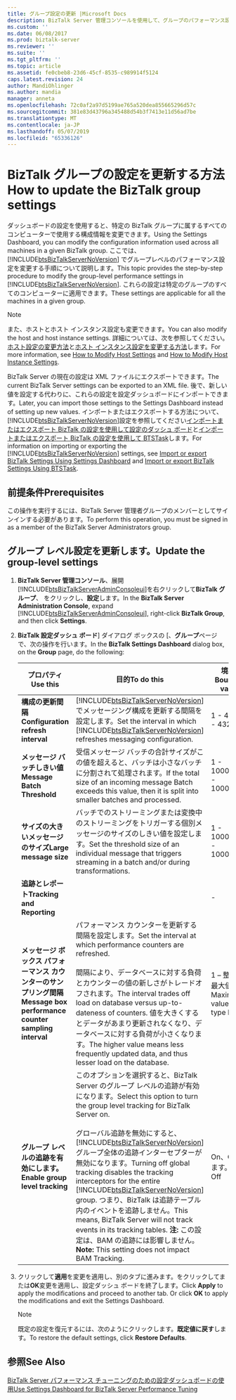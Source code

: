 ```yaml
---
title: グループ設定の更新 |Microsoft Docs
description: BizTalk Server 管理コンソールを使用して、グループのパフォーマンス設定を変更します。
ms.custom: ''
ms.date: 06/08/2017
ms.prod: biztalk-server
ms.reviewer: ''
ms.suite: ''
ms.tgt_pltfrm: ''
ms.topic: article
ms.assetid: fe0cbeb8-23d6-45cf-8535-c989914f5124
caps.latest.revision: 24
author: MandiOhlinger
ms.author: mandia
manager: anneta
ms.openlocfilehash: 72c0af2a97d5199ae765a520dea855665296d57c
ms.sourcegitcommit: 381e83d43796a345488d54b3f7413e11d56ad7be
ms.translationtype: MT
ms.contentlocale: ja-JP
ms.lasthandoff: 05/07/2019
ms.locfileid: "65336126"
---
```

# <a name="how-to-update-the-biztalk-group-settings"></a><span data-ttu-id="30f6c-103">BizTalk グループの設定を更新する方法</span><span class="sxs-lookup"><span data-stu-id="30f6c-103">How to update the BizTalk group settings</span></span>
<span data-ttu-id="30f6c-104">ダッシュボードの設定を使用すると、特定の BizTalk グループに属するすべてのコンピューターで使用する構成情報を変更できます。</span><span class="sxs-lookup"><span data-stu-id="30f6c-104">Using the Settings Dashboard, you can modify the configuration information used across all machines in a given BizTalk group.</span></span> <span data-ttu-id="30f6c-105">ここでは、[!INCLUDE[btsBizTalkServerNoVersion](../includes/btsbiztalkservernoversion-md.md)] でグループレベルのパフォーマンス設定を変更する手順について説明します。</span><span class="sxs-lookup"><span data-stu-id="30f6c-105">This topic provides the step-by-step procedure to modify the group-level performance settings in [!INCLUDE[btsBizTalkServerNoVersion](../includes/btsbiztalkservernoversion-md.md)].</span></span> <span data-ttu-id="30f6c-106">これらの設定は特定のグループのすべてのコンピューターに適用できます。</span><span class="sxs-lookup"><span data-stu-id="30f6c-106">These settings are applicable for all the machines in a given group.</span></span>  

> [!NOTE]
>  <span data-ttu-id="30f6c-107">また、ホストとホスト インスタンス設定も変更できます。</span><span class="sxs-lookup"><span data-stu-id="30f6c-107">You can also modify the host and host instance settings.</span></span> <span data-ttu-id="30f6c-108">詳細については、次を参照してください。[ホスト設定の変更方法](../core/how-to-modify-host-settings.md)と[ホスト インスタンス設定を変更する方法](../core/how-to-modify-host-instance-settings.md)します。</span><span class="sxs-lookup"><span data-stu-id="30f6c-108">For more information, see [How to Modify Host Settings](../core/how-to-modify-host-settings.md) and [How to Modify Host Instance Settings](../core/how-to-modify-host-instance-settings.md).</span></span>  

 <span data-ttu-id="30f6c-109">BizTalk Server の現在の設定は XML ファイルにエクスポートできます。</span><span class="sxs-lookup"><span data-stu-id="30f6c-109">The current BizTalk Server settings can be exported to an XML file.</span></span> <span data-ttu-id="30f6c-110">後で、新しい値を設定する代わりに、これらの設定を設定ダッシュボードにインポートできます。</span><span class="sxs-lookup"><span data-stu-id="30f6c-110">Later, you can import those settings to the Settings Dashboard instead of setting up new values.</span></span> <span data-ttu-id="30f6c-111">インポートまたはエクスポートする方法について、[!INCLUDE[btsBizTalkServerNoVersion](../includes/btsbiztalkservernoversion-md.md)]設定を参照してください[インポートまたはエクスポート BizTalk の設定を使用して設定のダッシュ ボード](how-to-import-biztalk-settings-using-settings-dashboard.md)と[インポートまたはエクスポート BizTalk の設定を使用して BTSTask](how-to-import-biztalk-settings-using-btstask.md)します。</span><span class="sxs-lookup"><span data-stu-id="30f6c-111">For information on importing or exporting the [!INCLUDE[btsBizTalkServerNoVersion](../includes/btsbiztalkservernoversion-md.md)] settings, see [Import or export BizTalk Settings Using Settings Dashboard](how-to-import-biztalk-settings-using-settings-dashboard.md) and [Import or export BizTalk Settings Using BTSTask](how-to-import-biztalk-settings-using-btstask.md).</span></span> 

## <a name="prerequisites"></a><span data-ttu-id="30f6c-112">前提条件</span><span class="sxs-lookup"><span data-stu-id="30f6c-112">Prerequisites</span></span>  
 <span data-ttu-id="30f6c-113">この操作を実行するには、BizTalk Server 管理者グループのメンバーとしてサインインする必要があります。</span><span class="sxs-lookup"><span data-stu-id="30f6c-113">To perform this operation, you must be signed in as a member of the BizTalk Server Administrators group.</span></span>  

## <a name="update-the-group-level-settings"></a><span data-ttu-id="30f6c-114">グループ レベル設定を更新します。</span><span class="sxs-lookup"><span data-stu-id="30f6c-114">Update the group-level settings</span></span>  

1. <span data-ttu-id="30f6c-115">**BizTalk Server 管理コンソール**、展開[!INCLUDE[btsBizTalkServerAdminConsoleui](../includes/btsbiztalkserveradminconsoleui-md.md)]を右クリックして**BizTalk グループ**、 をクリックし、**設定**します。</span><span class="sxs-lookup"><span data-stu-id="30f6c-115">In the **BizTalk Server Administration Console**, expand [!INCLUDE[btsBizTalkServerAdminConsoleui](../includes/btsbiztalkserveradminconsoleui-md.md)], right-click **BizTalk Group**, and then click **Settings**.</span></span>  

2. <span data-ttu-id="30f6c-116">**BizTalk 設定ダッシュ ボード**] ダイアログ ボックスの [、**グループ**ページで、次の操作を行います。</span><span class="sxs-lookup"><span data-stu-id="30f6c-116">In the **BizTalk Settings Dashboard** dialog box, on the **Group** page, do the following:</span></span>  


   |                       <span data-ttu-id="30f6c-117">プロパティ</span><span class="sxs-lookup"><span data-stu-id="30f6c-117">Use this</span></span>                        |                                                                                                                                                                                          <span data-ttu-id="30f6c-118">目的</span><span class="sxs-lookup"><span data-stu-id="30f6c-118">To do this</span></span>                                                                                                                                                                                           |          <span data-ttu-id="30f6c-119">境界値</span><span class="sxs-lookup"><span data-stu-id="30f6c-119">Boundary values</span></span>          | <span data-ttu-id="30f6c-120">既定値</span><span class="sxs-lookup"><span data-stu-id="30f6c-120">Default value</span></span> |                                                <span data-ttu-id="30f6c-121">アップグレード ロジック</span><span class="sxs-lookup"><span data-stu-id="30f6c-121">Upgrade logic</span></span>                                                |
   |-------------------------------------------------------|-----------------------------------------------------------------------------------------------------------------------------------------------------------------------------------------------------------------------------------------------------------------------------------------------------------------------------------------------------------------------------------------------|-----------------------------------|---------------|-------------------------------------------------------------------------------------------------------------|
   |          <span data-ttu-id="30f6c-122">**構成の更新間隔**</span><span class="sxs-lookup"><span data-stu-id="30f6c-122">**Configuration refresh interval**</span></span>           |                                                                                                                        <span data-ttu-id="30f6c-123">[!INCLUDE[btsBizTalkServerNoVersion](../includes/btsbiztalkservernoversion-md.md)] でメッセージング構成を更新する間隔を設定します。</span><span class="sxs-lookup"><span data-stu-id="30f6c-123">Set the interval in which [!INCLUDE[btsBizTalkServerNoVersion](../includes/btsbiztalkservernoversion-md.md)] refreshes messaging configuration.</span></span>                                                                                                                        |             <span data-ttu-id="30f6c-124">1 - 43200</span><span class="sxs-lookup"><span data-stu-id="30f6c-124">1 - 43200</span></span>             |       -       |                                                      -                                                      |
   |              <span data-ttu-id="30f6c-125">**メッセージ バッチしきい値**</span><span class="sxs-lookup"><span data-stu-id="30f6c-125">**Message Batch Threshold**</span></span>              |                                                                                                                                    <span data-ttu-id="30f6c-126">受信メッセージ バッチの合計サイズがこの値を超えると、バッチは小さなバッチに分割されて処理されます。</span><span class="sxs-lookup"><span data-stu-id="30f6c-126">If the total size of an incoming message Batch exceeds this value, then it is split into smaller batches and processed.</span></span>                                                                                                                                    |           <span data-ttu-id="30f6c-127">1 - 10000000</span><span class="sxs-lookup"><span data-stu-id="30f6c-127">1 - 10000000</span></span>            |    <span data-ttu-id="30f6c-128">102400</span><span class="sxs-lookup"><span data-stu-id="30f6c-128">102400</span></span>     | <span data-ttu-id="30f6c-129">HKEY_LOCAL_MACHINE\Software\Microsoft\BizTalk Server\3.0\Administration\TransformThreshold の値をコピーします。</span><span class="sxs-lookup"><span data-stu-id="30f6c-129">Copies the HKEY_LOCAL_MACHINE\Software\Microsoft\BizTalk Server\3.0\Administration\TransformThreshold value</span></span> |
   |                <span data-ttu-id="30f6c-130">**サイズの大きいメッセージのサイズ**</span><span class="sxs-lookup"><span data-stu-id="30f6c-130">**Large message size**</span></span>                 |                                                                                                                                       <span data-ttu-id="30f6c-131">バッチでのストリーミングまたは変換中のストリーミングをトリガーする個別メッセージのサイズのしきい値を設定します。</span><span class="sxs-lookup"><span data-stu-id="30f6c-131">Set the threshold size of an individual message that triggers streaming in a batch and/or during transformations.</span></span>                                                                                                                                       |           <span data-ttu-id="30f6c-132">1 - 10000000</span><span class="sxs-lookup"><span data-stu-id="30f6c-132">1 - 10000000</span></span>            |    <span data-ttu-id="30f6c-133">1000000</span><span class="sxs-lookup"><span data-stu-id="30f6c-133">1000000</span></span>    |           <span data-ttu-id="30f6c-134">既存の最大**大きなメッセージ サイズ**と**LargeMessageFragmentSize**値。</span><span class="sxs-lookup"><span data-stu-id="30f6c-134">Maximum of the existing **Large message size** and **LargeMessageFragmentSize** values.</span></span>           |
   |              <span data-ttu-id="30f6c-135">**追跡とレポート**</span><span class="sxs-lookup"><span data-stu-id="30f6c-135">**Tracking and Reporting**</span></span>               |                                                                                                                                                                                                                                                                                                                                                                                               |                 -                 |       -       |                                                      -                                                      |
   | <span data-ttu-id="30f6c-136">**メッセージ ボックス パフォーマンス カウンターのサンプリング間隔**</span><span class="sxs-lookup"><span data-stu-id="30f6c-136">**Message box performance counter sampling interval**</span></span> |                                                                       <span data-ttu-id="30f6c-137">パフォーマンス カウンターを更新する間隔を設定します。</span><span class="sxs-lookup"><span data-stu-id="30f6c-137">Set the interval at which performance counters are refreshed.</span></span><br /><br /> <span data-ttu-id="30f6c-138">間隔により、データベースに対する負荷とカウンターの値の新しさがトレードオフされます。</span><span class="sxs-lookup"><span data-stu-id="30f6c-138">The interval trades off load on database versus up-to-dateness of counters.</span></span> <span data-ttu-id="30f6c-139">値を大きくするとデータがあまり更新されなくなり、データベースに対する負荷が小さくなります。</span><span class="sxs-lookup"><span data-stu-id="30f6c-139">The higher value means less frequently updated data, and thus lesser load on the database.</span></span>                                                                        | <span data-ttu-id="30f6c-140">1 – 整数型の最大値</span><span class="sxs-lookup"><span data-stu-id="30f6c-140">1 – Maximum value of type Integer</span></span> |       -       |               <span data-ttu-id="30f6c-141">BizTalk グループがあれば、そのコンピューターで最も大きな値。</span><span class="sxs-lookup"><span data-stu-id="30f6c-141">Largest value on any machine in the BizTalk group if present.</span></span> <span data-ttu-id="30f6c-142">そうでない場合は、既定値。</span><span class="sxs-lookup"><span data-stu-id="30f6c-142">If not, default.</span></span>                |
   |            <span data-ttu-id="30f6c-143">**グループ レベルの追跡を有効にします。**</span><span class="sxs-lookup"><span data-stu-id="30f6c-143">**Enable group level tracking**</span></span>            | <span data-ttu-id="30f6c-144">このオプションを選択すると、BizTalk Server のグループ レベルの追跡が有効になります。</span><span class="sxs-lookup"><span data-stu-id="30f6c-144">Select this option to turn the group level tracking for BizTalk Server on.</span></span><br /><br /> <span data-ttu-id="30f6c-145">グローバル追跡を無効にすると、[!INCLUDE[btsBizTalkServerNoVersion](../includes/btsbiztalkservernoversion-md.md)] グループ全体の追跡インターセプターが無効になります。</span><span class="sxs-lookup"><span data-stu-id="30f6c-145">Turning off global tracking disables the tracking interceptors for the entire [!INCLUDE[btsBizTalkServerNoVersion](../includes/btsbiztalkservernoversion-md.md)] group.</span></span> <span data-ttu-id="30f6c-146">つまり、BizTalk は追跡テーブル内のイベントを追跡しません。</span><span class="sxs-lookup"><span data-stu-id="30f6c-146">This means, BizTalk Server will not track events in its tracking tables.</span></span> <span data-ttu-id="30f6c-147">**注:** この設定は、BAM の追跡には影響しません。</span><span class="sxs-lookup"><span data-stu-id="30f6c-147">**Note:**  This setting does not impact BAM Tracking.</span></span> |              <span data-ttu-id="30f6c-148">On、Off します。</span><span class="sxs-lookup"><span data-stu-id="30f6c-148">On, Off</span></span>              |      <span data-ttu-id="30f6c-149">基準</span><span class="sxs-lookup"><span data-stu-id="30f6c-149">On</span></span>       |                                                      -                                                      |


3. <span data-ttu-id="30f6c-150">クリックして**適用**を変更を適用し、別のタブに進みます。をクリックしてまたは**OK**変更を適用し、設定ダッシュ ボードを終了します。</span><span class="sxs-lookup"><span data-stu-id="30f6c-150">Click **Apply** to apply the modifications and proceed to another tab. Or click **OK** to apply the modifications and exit the Settings Dashboard.</span></span>  

   > [!NOTE]
   >  <span data-ttu-id="30f6c-151">既定の設定を復元するには、次のようにクリックします。**既定値に戻す**します。</span><span class="sxs-lookup"><span data-stu-id="30f6c-151">To restore the default settings, click **Restore Defaults**.</span></span>  

## <a name="see-also"></a><span data-ttu-id="30f6c-152">参照</span><span class="sxs-lookup"><span data-stu-id="30f6c-152">See Also</span></span>  
 [<span data-ttu-id="30f6c-153">BizTalk Server パフォーマンス チューニングのための設定ダッシュボードの使用</span><span class="sxs-lookup"><span data-stu-id="30f6c-153">Use Settings Dashboard for BizTalk Server Performance Tuning</span></span>](../core/using-settings-dashboard-for-biztalk-server-performance-tuning.md)